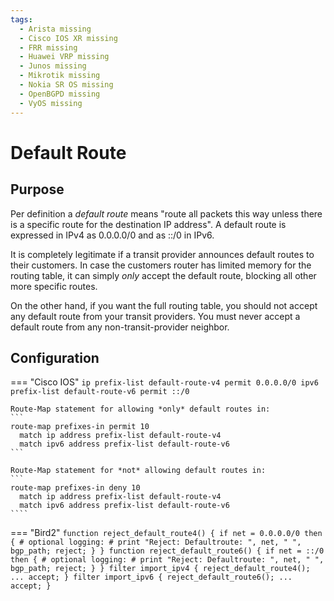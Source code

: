 ```yaml
---
tags:
  - Arista missing
  - Cisco IOS XR missing
  - FRR missing
  - Huawei VRP missing
  - Junos missing
  - Mikrotik missing
  - Nokia SR OS missing
  - OpenBGPD missing
  - VyOS missing
---
```



# Default Route

## Purpose

Per definition a *default route* means "route all packets this way unless there is a specific route for the destination IP address". A default route is expressed in IPv4 as 0.0.0.0/0 and as ::/0 in IPv6.

It is completely legitimate if a transit provider announces default routes to their customers. In case the customers router has limited memory for the routing table, it can simply *only* accept the default route, blocking all other more specific routes.

On the other hand, if you want the full routing table, you should not accept any default route from your transit providers. You must never accept a default route from any non-transit-provider neighbor.

## Configuration

=== "Cisco IOS"
    ```
    ip prefix-list default-route-v4 permit 0.0.0.0/0
    ipv6 prefix-list default-route-v6 permit ::/0
    ```

    Route-Map statement for allowing *only* default routes in:
    ```
    route-map prefixes-in permit 10
      match ip address prefix-list default-route-v4
      match ipv6 address prefix-list default-route-v6
    ```

    Route-Map statement for *not* allowing default routes in:
    ```
    route-map prefixes-in deny 10
      match ip address prefix-list default-route-v4
      match ipv6 address prefix-list default-route-v6
    ````

=== "Bird2"
    ```
    function reject_default_route4()
    {
      if net = 0.0.0.0/0 then {
        # optional logging:
        # print "Reject: Defaultroute: ", net, " ", bgp_path;
        reject;
      }
    }
    function reject_default_route6()
    {
      if net = ::/0 then {
        # optional logging:
        # print "Reject: Defaultroute: ", net, " ", bgp_path;
        reject;
      }
    }
    filter import_ipv4 {
      reject_default_route4();
      ...
      accept;
    }
    filter import_ipv6 {
      reject_default_route6();
      ...
      accept;
    }
    ```
